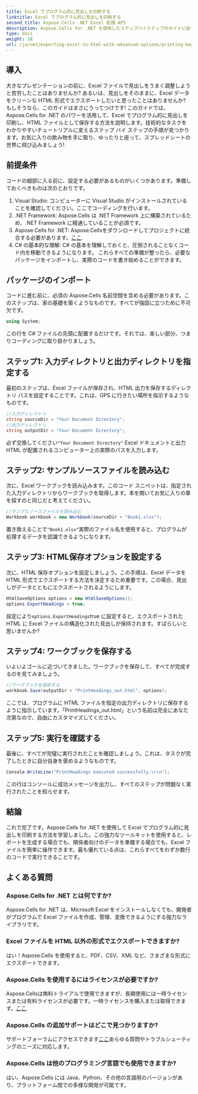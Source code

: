 ```yaml
---
title: Excel でプログラム的に見出しを印刷する
linktitle: Excel でプログラム的に見出しを印刷する
second_title: Aspose.Cells .NET Excel 処理 API
description: Aspose.Cells for .NET を使用したステップバイステップのガイドに従って、Excel の見出しを簡単に印刷できます。データを HTML にきれいにエクスポートして、視聴者に印象付けましょう。
type: docs
weight: 18
url: /ja/net/exporting-excel-to-html-with-advanced-options/printing-headings/
---
```

## 導入
大きなプレゼンテーションの前に、Excel ファイルで見出しをうまく調整しようと苦労したことはありませんか? あるいは、見出しをそのままに、Excel データをクリーンな HTML 形式でエクスポートしたいと思ったことはありませんか? もしそうなら、このガイドはまさにうってつけです! このガイドでは、Aspose.Cells for .NET のパワーを活用して、Excel でプログラム的に見出しを印刷し、HTML ファイルとして保存する方法を説明します。技術的なタスクをわかりやすいチュートリアルに変えるステップ バイ ステップの手順が見つかります。お気に入りの飲み物を手に取り、ゆったりと座って、スプレッドシートの世界に飛び込みましょう!
## 前提条件
コードの細部に入る前に、設定する必要があるものがいくつかあります。準備しておくべきものは次のとおりです。
1. Visual Studio: コンピューターに Visual Studio がインストールされていることを確認してください。ここでコーディングを行います。
2. .NET Framework: Aspose.Cells は .NET Framework 上に構築されているため、.NET Framework に精通していることが必須です。
3.  Aspose.Cells for .NET: Aspose.Cellsをダウンロードしてプロジェクトに統合する必要があります。[ここ](https://releases.aspose.com/cells/net/).
4. C# の基本的な理解: C# の基本を理解しておくと、圧倒されることなくコード内を移動できるようになります。
これらすべての準備が整ったら、必要なパッケージをインポートし、実際のコードを書き始めることができます。
## パッケージのインポート
コードに進む前に、必須の Aspose.Cells 名前空間を含める必要があります。このステップは、家の基礎を築くようなものです。すべてが強固に立つために不可欠です。
```csharp
using System;
```
この行を C# ファイルの先頭に配置するだけです。それでは、楽しい部分、つまりコーディングに取り掛かりましょう。
## ステップ1: 入力ディレクトリと出力ディレクトリを指定する
最初のステップは、Excel ファイルが保存され、HTML 出力を保存するディレクトリ パスを設定することです。これは、GPS に行きたい場所を指示するようなものです。
```csharp
//入力ディレクトリ
string sourceDir = "Your Document Directory";
//出力ディレクトリ
string outputDir = "Your Document Directory";
```
必ず交換してください`"Your Document Directory"` Excel ドキュメントと出力 HTML が配置されるコンピューター上の実際のパスを入力します。
## ステップ2: サンプルソースファイルを読み込む
次に、Excel ワークブックを読み込みます。このコード スニペットは、指定された入力ディレクトリからワークブックを取得します。本を開いてお気に入りの章を探すのと同じだと考えてください。
```csharp
//サンプルソースファイルを読み込む
Workbook workbook = new Workbook(sourceDir + "Book1.xlsx");
```
置き換えることで`"Book1.xlsx"`実際のファイル名を使用すると、プログラムが処理するデータを認識できるようになります。
## ステップ3: HTML保存オプションを設定する
次に、HTML 保存オプションを設定しましょう。この手順は、Excel データを HTML 形式でエクスポートする方法を決定するため重要です。この場合、見出しがデータとともにエクスポートされるようにします。
```csharp
HtmlSaveOptions options = new HtmlSaveOptions();
options.ExportHeadings = true;
```
設定により`options.ExportHeadings`true に設定すると、エクスポートされた HTML に Excel ファイルの構造化された見出しが保持されます。すばらしいと思いませんか?
## ステップ4: ワークブックを保存する
いよいよゴールに近づいてきました。ワークブックを保存して、すべてが完成するのを見てみましょう。
```csharp
//ワークブックを保存する
workbook.Save(outputDir + "PrintHeadings_out.html", options);
```
ここでは、プログラムに HTML ファイルを指定の出力ディレクトリに保存するように指示しています。「PrintHeadings_out.html」という名前は完全にあなた次第なので、自由にカスタマイズしてください。
## ステップ5: 実行を確認する
最後に、すべてが完璧に実行されたことを確認しましょう。これは、タスクが完了したときに自分自身を褒めるようなものです。
```csharp
Console.WriteLine("PrintHeadings executed successfully.\r\n");
```
この行はコンソールに成功メッセージを出力し、すべてのステップが問題なく実行されたことを知らせます。
## 結論
これで完了です。Aspose.Cells for .NET を使用して Excel でプログラム的に見出しを印刷する方法を学習しました。この強力なツールキットを使用すると、レポートを生成する場合でも、関係者向けのデータを準備する場合でも、Excel ファイルを簡単に操作できます。最も優れている点は、これらすべてをわずか数行のコードで実行できることです。
## よくある質問
### Aspose.Cells for .NET とは何ですか?  
Aspose.Cells for .NET は、Microsoft Excel をインストールしなくても、開発者がプログラムで Excel ファイルを作成、管理、変換できるようにする強力なライブラリです。
### Excel ファイルを HTML 以外の形式でエクスポートできますか?  
はい！Aspose.Cells を使用すると、PDF、CSV、XML など、さまざまな形式にエクスポートできます。
### Aspose.Cells を使用するにはライセンスが必要ですか?  
 Aspose.Cellsは無料トライアルで使用できますが、長期使用には一時ライセンスまたは有料ライセンスが必要です。一時ライセンスを購入または取得できます。[ここ](https://purchase.aspose.com/temporary-license/).
### Aspose.Cells の追加サポートはどこで見つかりますか?  
サポートフォーラムにアクセスできます[ここ](https://forum.aspose.com/c/cells/9)あらゆる質問やトラブルシューティングのニーズに対応します。
### Aspose.Cells は他のプログラミング言語でも使用できますか?  
はい、Aspose.Cells には Java、Python、その他の言語用のバージョンがあり、プラットフォーム間での多様な開発が可能です。
